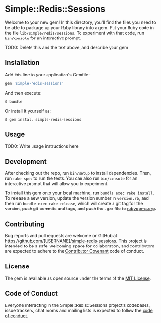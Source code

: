 # Simple::Redis::Sessions

Welcome to your new gem! In this directory, you'll find the files you need to be able to package up your Ruby library into a gem. Put your Ruby code in the file `lib/simple/redis/sessions`. To experiment with that code, run `bin/console` for an interactive prompt.

TODO: Delete this and the text above, and describe your gem

## Installation

Add this line to your application's Gemfile:

```ruby
gem 'simple-redis-sessions'
```

And then execute:

    $ bundle

Or install it yourself as:

    $ gem install simple-redis-sessions

## Usage

TODO: Write usage instructions here

## Development

After checking out the repo, run `bin/setup` to install dependencies. Then, run `rake spec` to run the tests. You can also run `bin/console` for an interactive prompt that will allow you to experiment.

To install this gem onto your local machine, run `bundle exec rake install`. To release a new version, update the version number in `version.rb`, and then run `bundle exec rake release`, which will create a git tag for the version, push git commits and tags, and push the `.gem` file to [rubygems.org](https://rubygems.org).

## Contributing

Bug reports and pull requests are welcome on GitHub at https://github.com/[USERNAME]/simple-redis-sessions. This project is intended to be a safe, welcoming space for collaboration, and contributors are expected to adhere to the [Contributor Covenant](http://contributor-covenant.org) code of conduct.

## License

The gem is available as open source under the terms of the [MIT License](http://opensource.org/licenses/MIT).

## Code of Conduct

Everyone interacting in the Simple::Redis::Sessions project’s codebases, issue trackers, chat rooms and mailing lists is expected to follow the [code of conduct](https://github.com/[USERNAME]/simple-redis-sessions/blob/master/CODE_OF_CONDUCT.md).
